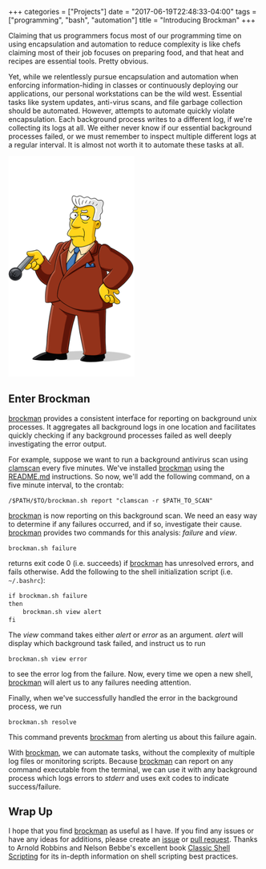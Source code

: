 +++
categories = ["Projects"]
date = "2017-06-19T22:48:33-04:00"
tags = ["programming", "bash", "automation"]
title = "Introducing Brockman"
+++

Claiming that us programmers focus most of our programming time on using encapsulation
and automation to reduce complexity is like chefs claiming most of their job
focuses on preparing food, and that heat and recipes are essential tools. Pretty
obvious.

Yet, while we relentlessly pursue encapsulation and automation when enforcing
information-hiding in classes or continuously deploying our applications, our personal
workstations can be the wild west. Essential tasks like system updates,
anti-virus scans, and file garbage collection should be automated. However,
attempts to automate quickly violate encapsulation. Each background process
writes to a different log, if we're collecting its logs at all. We either never know if
our essential background processes failed, or we must remember to inspect multiple
different logs at a regular interval. It is almost not worth it to automate
these tasks at all.

<img src="https://raw.githubusercontent.com/mattjmcnaughton/brockman/master/logo/brockman.png"
 style="height: 50%; width: 50%;" alt="Kent Brockman">

## Enter Brockman

[brockman](https://github.com/mattjmcnaughton/brockman) provides a consistent interface
for reporting on background unix processes. It aggregates all background logs in one
location and facilitates quickly checking if any background processes failed as well
deeply investigating the error output.

For example, suppose we want to run a background
antivirus scan using [clamscan](https://linux.die.net/man/1/clamscan) every five minutes.
We've installed [brockman](https://github.com/mattjmcnaughton/brockman) using the
[README.md](https://github.com/mattjmcnaughton/brockman#install) instructions.
So now, we'll add the following command, on a five minute interval, to the crontab:

```
/$PATH/$TO/brockman.sh report "clamscan -r $PATH_TO_SCAN"
```

[brockman](https://github.com/mattjmcnaughton/brockman) is now reporting on this background scan.
We need an easy way to determine if any failures occurred, and if so, investigate their cause.
[brockman](https://github.com/mattjmcnaughton/brockman) provides two commands for this analysis:
*failure* and *view*. 
```
brockman.sh failure
```
 returns exit code 0 (i.e. succeeds) if
[brockman](https://github.com/mattjmcnaughton/brockman) has unresolved errors, and fails otherwise.
Add the following to the shell initialization script (i.e. `~/.bashrc`):

```
if brockman.sh failure
then
	brockman.sh view alert
fi
```

The *view* command takes either *alert* or *error* as an argument. *alert* will display
which background task failed, and instruct us to run
```
brockman.sh view error
```
to see the error log from the failure. Now, every time we open a new shell,
[brockman](https://github.com/mattjmcnaughton/brockman) will alert us to any failures needing
attention.

Finally, when we've successfully handled the error in the background process, we run
```
brockman.sh resolve
```
This command prevents [brockman](https://github.com/mattjmcnaughton/brockman)
from alerting us about this failure again.

With [brockman](https://github.com/mattjmcnaughton/brockman), we can automate tasks, without the complexity
of multiple log files or monitoring scripts. Because [brockman](https://github.com/mattjmcnaughton/brockman)
can report on any command executable from the terminal,
we can use it with any background process which logs errors to *stderr* and uses
exit codes to indicate success/failure.

## Wrap Up

I hope that you find [brockman](https://github.com/mattjmcnaughton/brockman) as useful as I have. If you find any
issues or have any ideas for additions, please create an [issue](https://github.com/mattjmcnaughton/brockman/issues)
or [pull request](https://github.com/mattjmcnaughton/brockman/pulls). Thanks to Arnold Robbins and Nelson Bebbe's
excellent book [Classic Shell Scripting](http://shop.oreilly.com/product/9780596005955.do) for its in-depth
information on shell scripting best practices.
